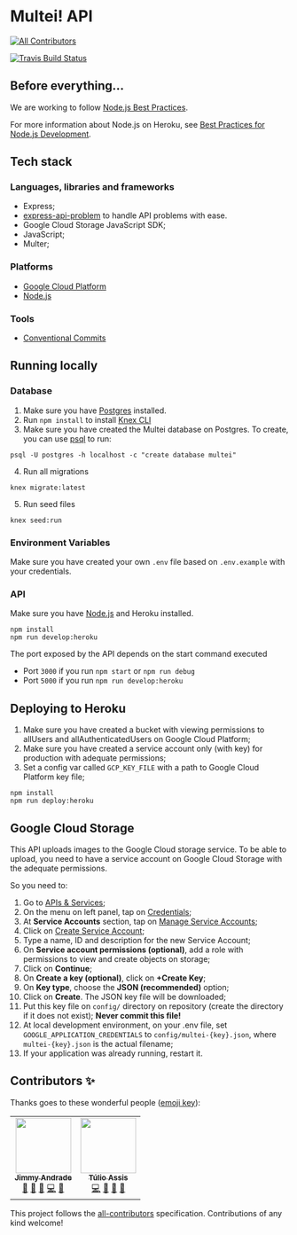 # Multei! API
<!-- ALL-CONTRIBUTORS-BADGE:START - Do not remove or modify this section -->
[![All Contributors](https://img.shields.io/badge/all_contributors-2-orange.svg?style=flat-square)](#contributors-)
<!-- ALL-CONTRIBUTORS-BADGE:END -->
[![Travis Build Status](https://travis-ci.org/multei/api.svg?branch=master)](https://travis-ci.org/multei/api)

## Before everything...

We are working to follow [Node.js Best Practices](https://github.com/goldbergyoni/nodebestpractices).

For more information about Node.js on Heroku, see [Best Practices for Node.js Development](https://devcenter.heroku.com/articles/node-best-practices).

## Tech stack

### Languages, libraries and frameworks

- Express;
- [express-api-problem](https://www.npmjs.com/package/express-api-problem) to handle API problems with ease.
- Google Cloud Storage JavaScript SDK;
- JavaScript;
- Multer;

### Platforms

- [Google Cloud Platform](https://www.thoughtworks.com/pt/radar/platforms/google-cloud-platform)
- [Node.js](https://www.thoughtworks.com/pt/radar/platforms/node-js)

### Tools

- [Conventional Commits](https://www.conventionalcommits.org/en/v1.0.0/)

## Running locally

### Database

1. Make sure you have [Postgres](https://postgresapp.com/) installed.
2. Run `npm install` to install [Knex CLI](http://knexjs.org/#Migrations-CLI)
3. Make sure you have created the Multei database on Postgres. To create, you can use [psql](https://www.postgresql.org/docs/9.3/app-psql.html) to run:
```shell script
psql -U postgres -h localhost -c "create database multei"
```

4. Run all migrations
```shell script
knex migrate:latest
```

5. Run seed files
```shell script
knex seed:run
```

### Environment Variables
Make sure you have created your own `.env` file based on `.env.example` with your credentials.

### API
Make sure you have [Node.js](http://nodejs.org/) and Heroku installed.

```shell script
npm install
npm run develop:heroku
```

The port exposed by the API depends on the start command executed
* Port `3000` if you run `npm start` or `npm run debug`
* Port `5000` if you run `npm run develop:heroku`

## Deploying to Heroku

1. Make sure you have created a bucket with viewing permissions to allUsers and allAuthenticatedUsers on Google Cloud Platform;
2. Make sure you have created a service account only (with key) for production with adequate permissions;
3. Set a config var called `GCP_KEY_FILE` with a path to Google Cloud Platform key file;

```shell script
npm install
npm run deploy:heroku
```

## Google Cloud Storage

This API uploads images to the Google Cloud storage service.
To be able to upload, you need to have a service account on Google Cloud Storage with the adequate permissions.

So you need to:

1. Go to [APIs & Services](https://console.cloud.google.com/apis/dashboard);
2. On the menu on left panel, tap on [Credentials](https://console.cloud.google.com/apis/credentials);
3. At **Service Accounts** section, tap on [Manage Service Accounts](https://console.cloud.google.com/iam-admin/serviceaccounts);
4. Click on [Create Service Account](https://console.cloud.google.com/iam-admin/serviceaccounts/create);
5. Type a name, ID and description for the new Service Account;
6. On **Service account permissions (optional)**, add a role with permissions to view and create objects on storage;
7. Click on **Continue**;
8. On **Create a key (optional)**, click on **+Create Key**;
9. On **Key type**, choose the **JSON (recommended)** option;
10. Click on **Create**. The JSON key file will be downloaded;
11. Put this key file on `config/` directory on repository (create the directory if it does not exist);
    **Never commit this file!**
12. At local development environment, on your .env file, set `GOOGLE_APPLICATION_CREDENTIALS` to `config/multei-{key}.json`, where `multei-{key}.json` is the actual filename;
13. If your application was already running, restart it.

## Contributors ✨

Thanks goes to these wonderful people ([emoji key](https://allcontributors.org/docs/en/emoji-key)):

<!-- ALL-CONTRIBUTORS-LIST:START - Do not remove or modify this section -->
<!-- prettier-ignore-start -->
<!-- markdownlint-disable -->
<table>
  <tr>
    <td align="center"><a href="http://jimmyandrade.com"><img src="https://avatars3.githubusercontent.com/u/2307245?v=4" width="100px;" alt=""/><br /><sub><b>Jimmy Andrade</b></sub></a><br /><a href="https://github.com/multei/api/issues?q=author%3Ajimmyandrade" title="Bug reports">🐛</a> <a href="#projectManagement-jimmyandrade" title="Project Management">📆</a> <a href="https://github.com/multei/api/pulls?q=is%3Apr+reviewed-by%3Ajimmyandrade" title="Reviewed Pull Requests">👀</a> <a href="https://github.com/multei/api/commits?author=jimmyandrade" title="Code">💻</a> <a href="https://github.com/multei/api/commits?author=jimmyandrade" title="Documentation">📖</a></td>
    <td align="center"><a href="http://tuliooassis.github.io"><img src="https://avatars1.githubusercontent.com/u/17442350?v=4" width="100px;" alt=""/><br /><sub><b>Túlio Assis</b></sub></a><br /><a href="https://github.com/multei/api/commits?author=tuliooassis" title="Code">💻</a> <a href="https://github.com/multei/api/commits?author=tuliooassis" title="Documentation">📖</a> <a href="#maintenance-tuliooassis" title="Maintenance">🚧</a> <a href="#projectManagement-tuliooassis" title="Project Management">📆</a></td>
  </tr>
</table>

<!-- markdownlint-enable -->
<!-- prettier-ignore-end -->
<!-- ALL-CONTRIBUTORS-LIST:END -->

This project follows the [all-contributors](https://github.com/all-contributors/all-contributors) specification. Contributions of any kind welcome!

